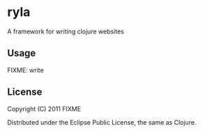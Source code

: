 # ryla

A framework for writing clojure websites

## Usage

FIXME: write

## License

Copyright (C) 2011 FIXME

Distributed under the Eclipse Public License, the same as Clojure.
